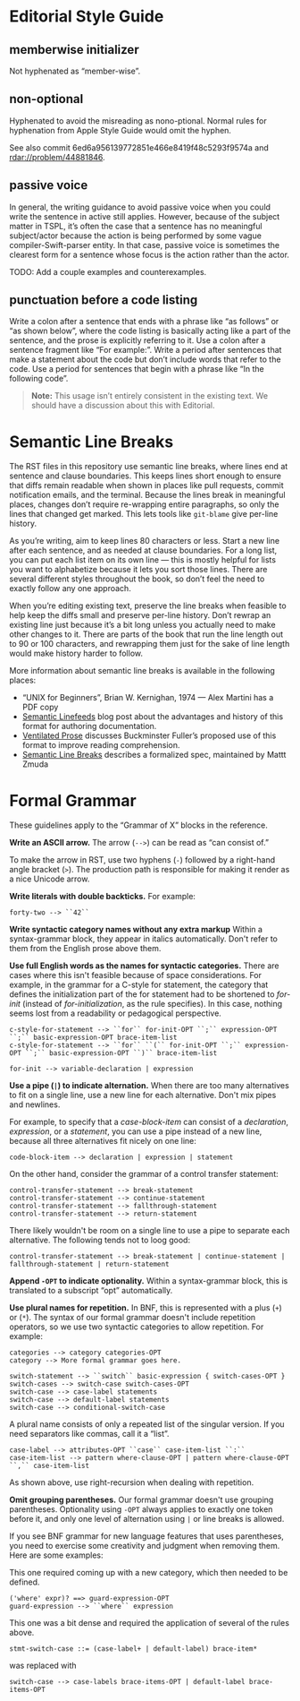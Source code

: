 # Editorial Style Guide

## memberwise initializer

Not hyphenated as “member-wise”.

## non-optional

Hyphenated to avoid the misreading as nono-ptional.
Normal rules for hyphenation from Apple Style Guide would omit the hyphen.

See also commit 6ed6a956139772851e466e8419f48c5293f9574a and <rdar://problem/44881846>.

## passive voice

In general,
the writing guidance to avoid passive voice
when you could write the sentence in active still applies.
However,
because of the subject matter in TSPL,
it’s often the case that a sentence has no meaningful subject/actor
because the action is being performed by some vague compiler-Swift-parser entity.
In that case, passive voice is sometimes the clearest form
for a sentence whose focus is the action rather than the actor.

TODO: Add a couple examples and counterexamples.

## punctuation before a code listing

Write a colon after a sentence that ends with a phrase like
“as follows” or “as shown below”,
where the code listing is basically acting like a part of the sentence,
and the prose is explicitly referring to it.
Use a colon after a sentence fragment like “For example:”.
Write a period after sentences that make a statement about the code
but don’t include words that refer to the code.
Use a period for sentences that begin with a phrase like
“In the following code”.

> **Note:**
> This usage isn’t entirely consistent in the existing text.
> We should have a discussion about this with Editorial.

# Semantic Line Breaks

The RST files in this repository use semantic line breaks,
where lines end at sentence and clause boundaries.
This keeps lines short enough to ensure that
diffs remain readable when shown in places like
pull requests,
commit notification emails,
and the terminal.
Because the lines break in meaningful places,
changes don’t require re-wrapping entire paragraphs,
so only the lines that changed get marked.
This lets tools like `git-blame` give per-line history.

As you’re writing,
aim to keep lines 80 characters or less.
Start a new line after each sentence,
and as needed at clause boundaries.
For a long list,
you can put each list item on its own line —
this is mostly helpful for lists you want to alphabetize
because it lets you sort those lines.
There are several different styles throughout the book,
so don’t feel the need to exactly follow any one approach.

When you’re editing existing text,
preserve the line breaks when feasible
to help keep the diffs small and preserve per-line history.
Don’t rewrap an existing line just because it’s a bit long
unless you actually need to make other changes to it.
There are parts of the book
that run the line length out to 90 or 100 characters,
and rewrapping them just for the sake of line length
would make history harder to follow.

More information about semantic line breaks
is available in the following places:

* “UNIX for Beginners”, Brian W. Kernighan, 1974 — Alex Martini has a PDF copy
* [Semantic Linefeeds](https://rhodesmill.org/brandon/2012/one-sentence-per-line/)
    blog post about the advantages and history of this format
    for authoring documentation.
* [Ventilated Prose](https://vanemden.wordpress.com/2009/01/01/ventilated-prose/)
    discusses Buckminster Fuller’s proposed use of this format
    to improve reading comprehension.
* [Semantic Line Breaks](https://sembr.org) describes a formalized spec,
    maintained by Mattt Zmuda

# Formal Grammar

These guidelines apply to the “Grammar of X” blocks in the reference.

**Write an ASCII arrow.**
The arrow (`-->`) can be read as “can consist of.”

To make the arrow in RST, use two hyphens (`-`) followed by a right-hand angle bracket (`>`).
The production path is responsible for making it render as a nice Unicode arrow.

**Write literals with double backticks.**
For example:

    forty-two --> ``42``

**Write syntactic category names without any extra markup**
Within a syntax-grammar block, they appear in italics automatically.
Don't refer to them from the English prose above them.

**Use full English words as the names for syntactic categories.**
There are cases where this isn't feasible because of space considerations. 
For example, in the grammar for a C-style for statement,
the category that defines the initialization part of the for statement
had to be shortened to *for-init*
(instead of *for-initialization*, as the rule specifies).
In this case, nothing seems lost from a readability or pedagogical perspective.

    c-style-for-statement --> ``for`` for-init-OPT ``;`` expression-OPT ``;`` basic-expression-OPT brace-item-list
    c-style-for-statement --> ``for`` ``(`` for-init-OPT ``;`` expression-OPT ``;`` basic-expression-OPT ``)`` brace-item-list

    for-init --> variable-declaration | expression

**Use a pipe (`|`) to indicate alternation.**
When there are too many alternatives
to fit on a single line, use a new line for each alternative.
Don't mix pipes and newlines.

For example, to specify that a *case-block-item* can consist of a *declaration*, 
*expression*, or a *statement*, you can use a pipe instead of a new line,
because all three alternatives fit nicely on one line:

    code-block-item --> declaration | expression | statement

On the other hand, consider the grammar of a control transfer statement:

    control-transfer-statement --> break-statement
    control-transfer-statement --> continue-statement
    control-transfer-statement --> fallthrough-statement
    control-transfer-statement --> return-statement

There likely wouldn't be room on a single line to use a pipe to separate each alternative.
The following tends not to loog good:

    control-transfer-statement --> break-statement | continue-statement | fallthrough-statement | return-statement

**Append `-OPT` to indicate optionality.**
Within a syntax-grammar block,
this is translated to a subscript “opt” automatically.

**Use plural names for repetition.**
In BNF, this is represented with a plus (`+`) or (`*`).
The syntax of our formal grammar doesn't include repetition operators,
so we use two syntactic categories to allow repetition.
For example:

    categories --> category categories-OPT
    category --> More formal grammar goes here.

    switch-statement --> ``switch`` basic-expression { switch-cases-OPT }
    switch-cases --> switch-case switch-cases-OPT
    switch-case --> case-label statements
    switch-case --> default-label statements
    switch-case --> conditional-switch-case

A plural name consists of only a repeated list of the singular version.
If you need separators like commas, call it a “list”.

    case-label --> attributes-OPT ``case`` case-item-list ``:``
    case-item-list --> pattern where-clause-OPT | pattern where-clause-OPT ``,`` case-item-list

As shown above, use right-recursion when dealing with repetition.

**Omit grouping parentheses.**
Our formal grammar doesn't use grouping parentheses.
Optionality using `-OPT` always applies to exactly one token before it,
and only one level of alternation using `|` or line breaks is allowed.

If you see BNF grammar for new language features that uses parentheses,
you need to exercise some creativity and judgment when removing them.
Here are some examples:

This one required coming up with a new category, which then needed to be defined.

    ('where' expr)? ==> guard-expression-OPT
    guard-expression --> ``where`` expression

This one was a bit dense and required the application of several of the rules above.

    stmt-switch-case ::= (case-label+ | default-label) brace-item*

was replaced with

    switch-case --> case-labels brace-items-OPT | default-label brace-items-OPT


